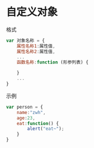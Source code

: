 # 自定义对象

格式
```javascript
var 对象名称 = {
    属性名称1:属性值,
    属性名称2:属性值,
    ...
    函数名称:function (形参列表) {

    }
    ...
}
```

示例
```javascript
var person = {
    name:"zwh",
    age:23,
    eat:function() {
        alert("eat~");
    }
}
```















